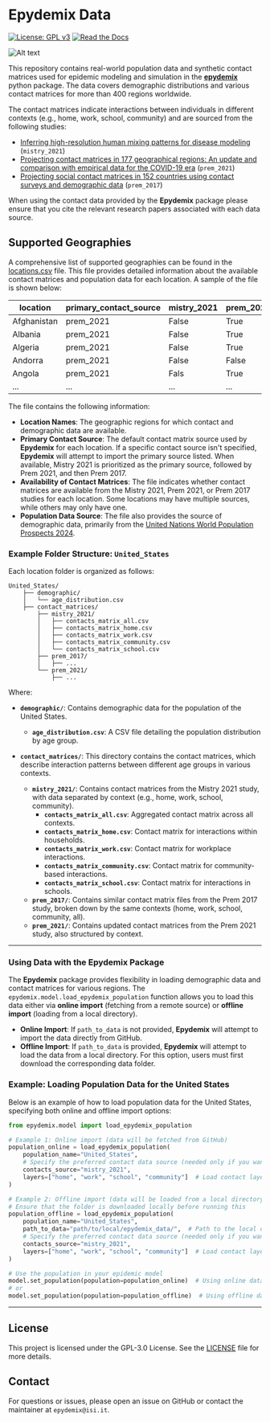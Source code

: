 # Epydemix Data

[![License: GPL v3](https://img.shields.io/badge/License-GPLv3-blue.svg)](https://www.gnu.org/licenses/gpl-3.0)
[![Read the Docs](https://readthedocs.org/projects/epydemix/badge/?version=latest)](https://epydemix.readthedocs.io/en/latest/?badge=latest)

![Alt text](https://cdn.prod.website-files.com/67bde9057c9d78157874e100/67c1d1122127f0a9ce202197_epydemix-logo-p-500.png)

This repository contains real-world population data and synthetic contact matrices used for epidemic modeling and simulation in the [**epydemix**](https://github.com/ngozzi/epydemix/tree/main) python package. The data covers demographic distributions and various contact matrices for more than $400$ regions worldwide.

The contact matrices indicate interactions between individuals in different contexts (e.g., home, work, school, community) and are sourced from the following studies:
- [Inferring high-resolution human mixing patterns for disease modeling](https://www.nature.com/articles/s41467-020-20544-y) (`mistry_2021`)
- [Projecting contact matrices in 177 geographical regions: An update and comparison with empirical data for the COVID-19 era](https://journals.plos.org/ploscompbiol/article?id=10.1371/journal.pcbi.1009098) (`prem_2021`)
- [Projecting social contact matrices in 152 countries using contact surveys and demographic data](https://journals.plos.org/ploscompbiol/article?id=10.1371/journal.pcbi.1005697) (`prem_2017`)

When using the contact data provided by the **Epydemix** package please ensure that you cite the relevant research papers associated with each data source.

## Supported Geographies

A comprehensive list of supported geographies can be found in the [locations.csv](https://github.com/ngozzi/epydemix-data/blob/main/locations.csv) file. This file provides detailed information about the available contact matrices and population data for each location. A sample of the file is shown below:

| **location**    | **primary_contact_source** | **mistry_2021** | **prem_2021** | **prem_2017** | **population_source** |
|-----------------|----------------------------|-----------------|---------------|---------------|------------------------|
| Afghanistan     | prem_2021                   | False          | True          | False         | https://population.un.org/wpp/Download/Standard/CSV/ |
| Albania         | prem_2021                   | False          | True          | True          | https://population.un.org/wpp/Download/Standard/CSV/ |
| Algeria         | prem_2021                   | False          | True          | True          | https://population.un.org/wpp/Download/Standard/CSV/ |
| Andorra         | prem_2021                   | False          | False         | True          | https://population.un.org/wpp/Download/Standard/CSV/ |
| Angola          | prem_2021                   | Fals           | True          | False         | https://population.un.org/wpp/Download/Standard/CSV/ |
| ...             | ...                         | ...            | ...           | ...           | ...                    |


The file contains the following information:
- **Location Names**: The geographic regions for which contact and demographic data are available.
- **Primary Contact Source**: The default contact matrix source used by **Epydemix** for each location. If a specific contact source isn't specified, **Epydemix** will attempt to import the primary source listed. When available, Mistry 2021 is prioritized as the primary source, followed by Prem 2021, and then Prem 2017.
- **Availability of Contact Matrices**: The file indicates whether contact matrices are available from the Mistry 2021, Prem 2021, or Prem 2017 studies for each location. Some locations may have multiple sources, while others may only have one.
- **Population Data Source**: The file also provides the source of demographic data, primarily from the [United Nations World Population Prospects 2024](https://population.un.org/wpp/).


### Example Folder Structure: `United_States`

Each location folder is organized as follows:

```
United_States/
    ├── demographic/
    │   └── age_distribution.csv
    ├── contact_matrices/
        ├── mistry_2021/
        │   ├── contacts_matrix_all.csv
        │   ├── contacts_matrix_home.csv
        │   ├── contacts_matrix_work.csv
        │   ├── contacts_matrix_community.csv
        │   └── contacts_matrix_school.csv
        ├── prem_2017/
        │   ├── ...
        └── prem_2021/
            ├── ...
```
Where:
- **`demographic/`**: Contains demographic data for the population of the United States.
  - **`age_distribution.csv`**: A CSV file detailing the population distribution by age group.
  
- **`contact_matrices/`**: This directory contains the contact matrices, which describe interaction patterns between different age groups in various contexts.
  - **`mistry_2021/`**: Contains contact matrices from the Mistry 2021 study, with data separated by context (e.g., home, work, school, community).
    - **`contacts_matrix_all.csv`**: Aggregated contact matrix across all contexts.
    - **`contacts_matrix_home.csv`**: Contact matrix for interactions within households.
    - **`contacts_matrix_work.csv`**: Contact matrix for workplace interactions.
    - **`contacts_matrix_community.csv`**: Contact matrix for community-based interactions.
    - **`contacts_matrix_school.csv`**: Contact matrix for interactions in schools.
  - **`prem_2017/`**: Contains similar contact matrix files from the Prem 2017 study, broken down by the same contexts (home, work, school, community, all).
  - **`prem_2021/`**: Contains updated contact matrices from the Prem 2021 study, also structured by context.

---

### Using Data with the **Epydemix** Package

The **Epydemix** package provides flexibility in loading demographic data and contact matrices for various regions. The `epydemix.model.load_epydemix_population` function allows you to load this data either via **online import** (fetching from a remote source) or **offline import** (loading from a local directory).

- **Online Import**: If `path_to_data` is not provided, **Epydemix** will attempt to import the data directly from GitHub.
- **Offline Import**: If `path_to_data` is provided, **Epydemix** will attempt to load the data from a local directory. For this option, users must first download the corresponding data folder.

### Example: Loading Population Data for the United States

Below is an example of how to load population data for the United States, specifying both online and offline import options:

```python
from epydemix.model import load_epydemix_population

# Example 1: Online import (data will be fetched from GitHub)
population_online = load_epydemix_population(
    population_name="United_States",
    # Specify the preferred contact data source (needed only if you want to override the default primary source)
    contacts_source="mistry_2021",  
    layers=["home", "work", "school", "community"]  # Load contact layers (by default all layers are imported)
)

# Example 2: Offline import (data will be loaded from a local directory)
# Ensure that the folder is downloaded locally before running this
population_offline = load_epydemix_population(
    population_name="United_States",
    path_to_data="path/to/local/epydemix_data/",  # Path to the local data folder
    # Specify the preferred contact data source (needed only if you want to override the default primary source)
    contacts_source="mistry_2021", 
    layers=["home", "work", "school", "community"]  # Load contact layers (by default all layers are imported)
)

# Use the population in your epidemic model
model.set_population(population=population_online)  # Using online data
# or
model.set_population(population=population_offline)  # Using offline data
```

---

## License

This project is licensed under the GPL-3.0 License. See the [LICENSE](LICENSE) file for more details.

## Contact

For questions or issues, please open an issue on GitHub or contact the maintainer at `epydemix@isi.it`.

